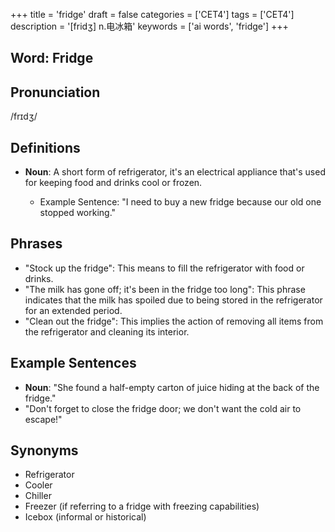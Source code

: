 +++
title = 'fridge'
draft = false
categories = ['CET4']
tags = ['CET4']
description = '[fridʒ] n.电冰箱'
keywords = ['ai words', 'fridge']
+++

## Word: Fridge

## Pronunciation
/frɪdʒ/

## Definitions
- **Noun**: A short form of refrigerator, it's an electrical appliance that's used for keeping food and drinks cool or frozen. 

  - Example Sentence: "I need to buy a new fridge because our old one stopped working."
  
## Phrases
- "Stock up the fridge": This means to fill the refrigerator with food or drinks.
- "The milk has gone off; it's been in the fridge too long": This phrase indicates that the milk has spoiled due to being stored in the refrigerator for an extended period.
- "Clean out the fridge": This implies the action of removing all items from the refrigerator and cleaning its interior.

## Example Sentences
- **Noun**: "She found a half-empty carton of juice hiding at the back of the fridge."
- "Don't forget to close the fridge door; we don't want the cold air to escape!"

## Synonyms
- Refrigerator
- Cooler
- Chiller
- Freezer (if referring to a fridge with freezing capabilities)
- Icebox (informal or historical)
